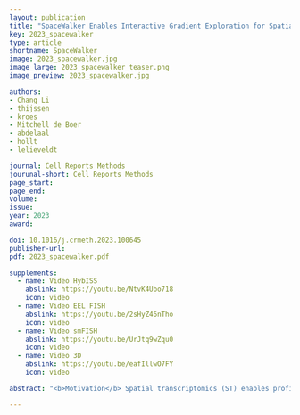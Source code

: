 ```yaml
---
layout: publication
title: "SpaceWalker Enables Interactive Gradient Exploration for Spatial Transcriptomics Data"
key: 2023_spacewalker
type: article
shortname: SpaceWalker
image: 2023_spacewalker.jpg
image_large: 2023_spacewalker_teaser.png
image_preview: 2023_spacewalker.jpg

authors:
- Chang Li
- thijssen
- kroes
- Mitchell de Boer
- abdelaal
- hollt
- lelieveldt

journal: Cell Reports Methods
jourunal-short: Cell Reports Methods
page_start:
page_end:
volume:
issue:
year: 2023
award:

doi: 10.1016/j.crmeth.2023.100645
publisher-url:
pdf: 2023_spacewalker.pdf

supplements:
  - name: Video HybISS
    abslink: https://youtu.be/NtvK4Ubo718
    icon: video
  - name: Video EEL FISH
    abslink: https://youtu.be/2sHyZ46nTho
    icon: video
  - name: Video smFISH
    abslink: https://youtu.be/UrJtq9wZqu0
    icon: video
  - name: Video 3D
    abslink: https://youtu.be/eafIllwO7FY
    icon: video

abstract: "<b>Motivation</b> Spatial transcriptomics (ST) enables profiling of the expression of hundreds of genes in tissue sections down to the level of single cells in their tissue environment. The gradient structure of ST data is particularly interesting for tissue biology because spatial gene expression gradients often represent tissue compartment edges, whereas in the single-cell transcriptomic domain, gene expression gradients may represent cell-type differences and smooth phenotypic transitions. Various computational approaches have been developed to extract information from either the spatial domain or the gene expression domain individually. However, integrative biological interpretation of expression gradients in single-cell and ST data spaces remains challenging. Many prior ST analysis pipelines are script based, lack interactive exploration facilities, and do not have specific facilities for automatic identification of localized expression gradients.</br><b>Summary</b> In spatial transcriptomics (ST) data, biologically relevant features such as tissue compartments or cell-state transitions are reflected by gene expression gradients. Here, we present SpaceWalker, a visual analytics tool for exploring the local gradient structure of 2D and 3D ST data. The user can be guided by the local intrinsic dimensionality of the high-dimensional data to define seed locations, from which a flood-fill algorithm identifies transcriptomically similar cells on the fly, based on the high-dimensional data topology. In several use cases, we demonstrate that the spatial projection of these flooded cells highlights tissue architectural features and that interactive retrieval of gene expression gradients in the spatial and transcriptomic domains confirms known biology. We also show that SpaceWalker generalizes to several different ST protocols and scales well to large, multi-slice, 3D whole-brain ST data while maintaining real-time interaction performance."

---
```

